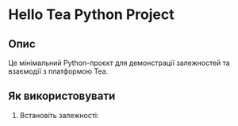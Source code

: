 # Hello Tea Python Project

## Опис
Це мінімальний Python-проєкт для демонстрації залежностей та взаємодії з платформою Tea.

## Як використовувати
1. Встановіть залежності:
